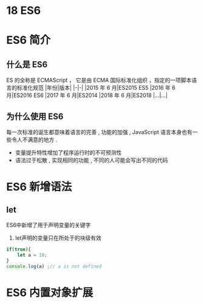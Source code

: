 # 18 ES6

# ES6 简介

## 什么是 ES6

ES 的全称是 ECMAScript ， 它是由 ECMA 国际标准化组织 ，指定的一项脚本语言的标准化规范
|年份|版本|
|-|-|
|2015 年 6 月|ES2015 ES5
|2016 年 6 月|ES2016 ES6
|2017 年 6 月|ES2014
|2018 年 6 月|ES2018
|...|...|

## 为什么使用 ES6

每一次标准的诞生都意味着语言的完善 , 功能的加强 , JavaScript 语言本身也有一些令人不满意的地方 .

-   变量提升特性增加了程序运行时的不可预测性
-   语法过于松散 , 实现相同的功能 , 不同的人可能会写出不同的代码

# ES6 新增语法
## let 
ES6中新增了用于声明变量的关键字
1. let声明的变量只在所处于的块级有效
```js
if(true){
    let a = 10;
}
console.log(a) ;// a is not defined
```

# ES6 内置对象扩展

